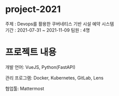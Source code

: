 # project-2021

주제 : Devops를 활용한 쿠버네티스 기반 시설 예약 시스템</br>
기간 : 2021-07-31 ~ 2021-11-09
팀원 : 4명

# 프로젝트 내용
개발 언어: VueJS, Python(FastAPI)

관리 프로그램: Docker, Kubernetes, GitLab, Lens

협업툴: Mattermost
